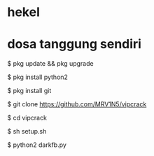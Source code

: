 # hekel
# dosa tanggung sendiri

$ pkg update && pkg upgrade

$ pkg install python2

$ pkg install git

$ git clone https://github.com/MRV1N5/vipcrack

$ cd vipcrack

$ sh setup.sh

$ python2 darkfb.py
